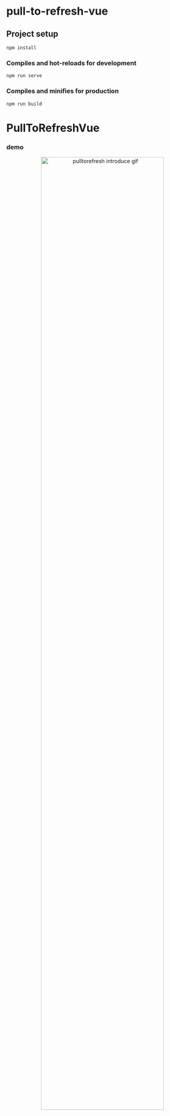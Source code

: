 # pull-to-refresh-vue

## Project setup
```
npm install
```

### Compiles and hot-reloads for development
```
npm run serve
```

### Compiles and minifies for production
```
npm run build
```



# PullToRefreshVue

### demo
<p align="center">
<img width="80%" alt="pulltorefresh introduce gif" src="https://github.com/wlsgml0229/PullToRefreshVue/assets/62745249/b4d36cff-1add-45ec-b0a2-0f7c204489cb.gif" />
</p>